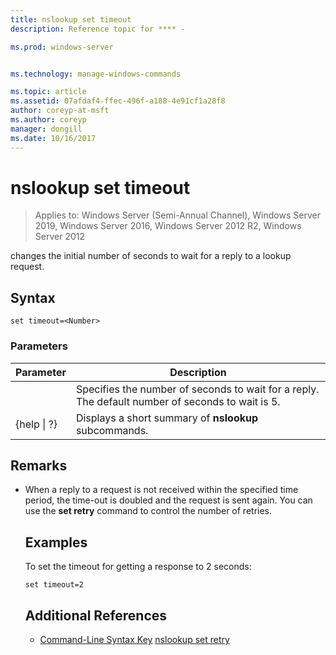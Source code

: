 ```yaml
---
title: nslookup set timeout
description: Reference topic for **** - 

ms.prod: windows-server


ms.technology: manage-windows-commands

ms.topic: article
ms.assetid: 07afdaf4-ffec-496f-a188-4e91cf1a28f8
author: coreyp-at-msft
ms.author: coreyp
manager: dongill
ms.date: 10/16/2017
---
```

# nslookup set timeout

> Applies to: Windows Server (Semi-Annual Channel), Windows Server 2019, Windows Server 2016, Windows Server 2012 R2, Windows Server 2012

changes the initial number of seconds to wait for a reply to a lookup request.
## Syntax
```
set timeout=<Number>
```
### Parameters

|    Parameter    |                                           Description                                            |
|-----------------|--------------------------------------------------------------------------------------------------|
|    <Number>     | Specifies the number of seconds to wait for a reply. The default number of seconds to wait is 5. |
| {help &#124; ?} |                      Displays a short summary of **nslookup** subcommands.                       |

## Remarks
- When a reply to a request is not received within the specified time period, the time-out is doubled and the request is sent again. You can use the **set retry** command to control the number of retries.
  ## Examples
  To set the timeout for getting a response to 2 seconds:
  ```
  set timeout=2
  ```
  ## Additional References
  - [Command-Line Syntax Key](command-line-syntax-key.md)
  [nslookup set retry](nslookup-set-retry.md)
